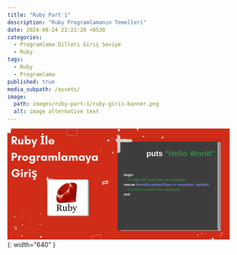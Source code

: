 ```yaml
---
title: "Ruby Part 1"
description: "Ruby Programlamanın Temelleri"
date: 2024-08-24 22:21:20 +0530
categories:
  - Programlama Dilleri Giriş Seviye
  - Ruby
tags:
  - Ruby
  - Programlama
published: true
media_subpath: /assets/
image:
  path: images/ruby-part-1/ruby-giris-banner.png
  alt: image alternative text
---
```


![banner-image](images/ruby-part-1/ruby-giris-banner.png){: width="640" }